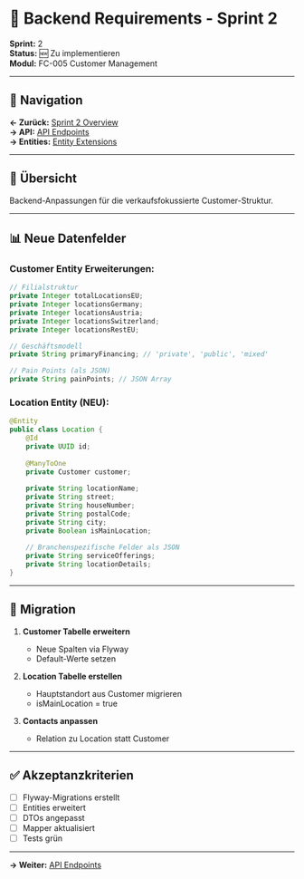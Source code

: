 # 🔧 Backend Requirements - Sprint 2

**Sprint:** 2  
**Status:** 🆕 Zu implementieren  
**Modul:** FC-005 Customer Management  

---

## 📍 Navigation
**← Zurück:** [Sprint 2 Overview](/Users/joergstreeck/freshplan-sales-tool/docs/features/FC-005-CUSTOMER-MANAGEMENT/sprint2/README.md)  
**→ API:** [API Endpoints](/Users/joergstreeck/freshplan-sales-tool/docs/features/FC-005-CUSTOMER-MANAGEMENT/sprint2/backend/API_ENDPOINTS.md)  
**→ Entities:** [Entity Extensions](/Users/joergstreeck/freshplan-sales-tool/docs/features/FC-005-CUSTOMER-MANAGEMENT/sprint2/backend/ENTITY_EXTENSIONS.md)  

---

## 🎯 Übersicht

Backend-Anpassungen für die verkaufsfokussierte Customer-Struktur.

---

## 📊 Neue Datenfelder

### Customer Entity Erweiterungen:
```java
// Filialstruktur
private Integer totalLocationsEU;
private Integer locationsGermany;
private Integer locationsAustria;
private Integer locationsSwitzerland;
private Integer locationsRestEU;

// Geschäftsmodell
private String primaryFinancing; // 'private', 'public', 'mixed'

// Pain Points (als JSON)
private String painPoints; // JSON Array
```

### Location Entity (NEU):
```java
@Entity
public class Location {
    @Id
    private UUID id;
    
    @ManyToOne
    private Customer customer;
    
    private String locationName;
    private String street;
    private String houseNumber;
    private String postalCode;
    private String city;
    private Boolean isMainLocation;
    
    // Branchenspezifische Felder als JSON
    private String serviceOfferings;
    private String locationDetails;
}
```

---

## 🔄 Migration

1. **Customer Tabelle erweitern**
   - Neue Spalten via Flyway
   - Default-Werte setzen

2. **Location Tabelle erstellen**
   - Hauptstandort aus Customer migrieren
   - isMainLocation = true

3. **Contacts anpassen**
   - Relation zu Location statt Customer

---

## ✅ Akzeptanzkriterien

- [ ] Flyway-Migrations erstellt
- [ ] Entities erweitert
- [ ] DTOs angepasst
- [ ] Mapper aktualisiert
- [ ] Tests grün

---

**→ Weiter:** [API Endpoints](/Users/joergstreeck/freshplan-sales-tool/docs/features/FC-005-CUSTOMER-MANAGEMENT/sprint2/backend/API_ENDPOINTS.md)